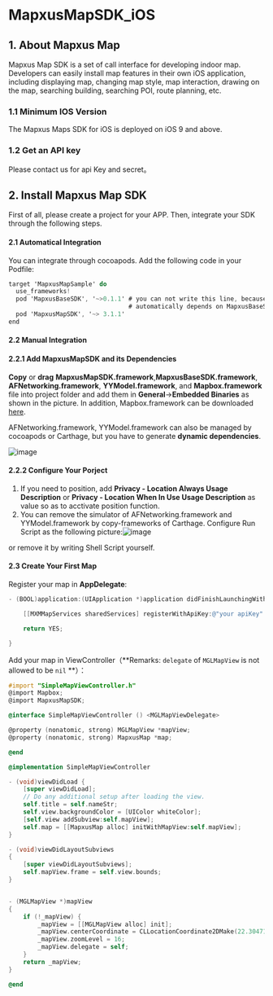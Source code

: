 # MapxusMapSDK_iOS

## 1. About Mapxus Map

Mapxus Map SDK is a set of call interface for developing indoor map. Developers can easily install map features in their own iOS application, including displaying map, changing map style, map interaction, drawing on the map, searching building, searching POI, route planning, etc.

### 1.1 Minimum IOS Version

The Mapxus Maps SDK for iOS is deployed on iOS 9 and above.

### 1.2 Get an API key

Please contact us for api Key and secret。



## 2. Install Mapxus Map SDK

First of all, please create a project for your APP. Then, integrate your SDK through the following steps.

#### 2.1 Automatical Integration

You can integrate through cocoapods. Add the following code in your Podfile:

```objectivec
target 'MapxusMapSample' do
  use_frameworks!
  pod 'MapxusBaseSDK', '~>0.1.1' # you can not write this line, because MapxusMapSDK will
                                 # automatically depends on MapxusBaseSDK
  pod 'MapxusMapSDK', '~> 3.1.1'
end
```

#### 2.2 Manual Integration

#### 2.2.1 Add MapxusMapSDK and its Dependencies

**Copy** or **drag** **MapxusMapSDK.framework**,**MapxusBaseSDK.framework**, **AFNetworking.framework**, **YYModel.framework**, and **Mapbox.framework** file into project folder and add them in **General**->**Embedded Binaries** as shown in the picture. In addition, Mapbox.framework can be downloaded [here](https://www.mapbox.com/install/ios/).

AFNetworking.framework, YYModel.framework can also be managed by cocoapods or Carthage, but you have to generate **dynamic dependencies**. 

![image](https://dpw.maphive.cloud/images/digitalMap/ios/2.0.0/20180525164611.png)

#### 2.2.2 Configure Your Porject

1. If you need to position, add **Privacy - Location Always Usage Description** or **Privacy - Location When In Use Usage Description** as value so as to acctivate position function.
2. You can remove the simulator of AFNetworking.framework and YYModel.framework by copy-frameworks of Carthage. Configure Run Script as  the following picture:![image](https://dpw.maphive.cloud/images/digitalMap/ios/2.0.0/20180702062028.png)

or remove it by writing Shell Script yourself.

#### 2.3 Create Your First Map

Register your map in **AppDelegate**:

```objectivec
- (BOOL)application:(UIApplication *)application didFinishLaunchingWithOptions:(NSDictionary *)launchOptions {

    [[MXMMapServices sharedServices] registerWithApiKey:@"your apiKey" secret:@"your secret"];

    return YES;

}
```

Add your map in ViewController（**Remarks:  `delegate` of `MGLMapView` is  not allowed to be `nil` **）：

```objectivec
#import "SimpleMapViewController.h"
@import Mapbox;
@import MapxusMapSDK;

@interface SimpleMapViewController () <MGLMapViewDelegate>

@property (nonatomic, strong) MGLMapView *mapView;
@property (nonatomic, strong) MapxusMap *map;

@end

@implementation SimpleMapViewController

- (void)viewDidLoad {
    [super viewDidLoad];
    // Do any additional setup after loading the view.
    self.title = self.nameStr;
    self.view.backgroundColor = [UIColor whiteColor];
    [self.view addSubview:self.mapView];
    self.map = [[MapxusMap alloc] initWithMapView:self.mapView];
}

- (void)viewDidLayoutSubviews
{
    [super viewDidLayoutSubviews];
    self.mapView.frame = self.view.bounds;
}


- (MGLMapView *)mapView
{
    if (!_mapView) {
        _mapView = [[MGLMapView alloc] init];
        _mapView.centerCoordinate = CLLocationCoordinate2DMake(22.304716516178253, 114.16186609400843);
        _mapView.zoomLevel = 16;
        _mapView.delegate = self;
    }
    return _mapView;
}

@end
```